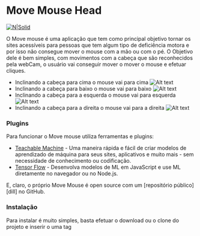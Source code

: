 # Move Mouse Head

[![N|Solid](https://uploaddeimagens.com.br/images/002/869/762/original/DesenvolvidoPor.png)](https://8pixel.com.br)

O Move mouse é uma aplicação que tem como principal objetivo tornar os sites acessíveis para pessoas que tem algum tipo de deficiência motora e por isso não consegue mover o mouse com a mão ou com o pé. 
O Objetivo dele é bem simples, com movimentos com a cabeça que são reconhecidos pela webCam, o usuário vai conseguir mover o mover o mouse e efetuar cliques.

  - Inclinando a cabeça para cima o mouse vai para cima 
  ![Alt text](http://8pixel.com.br/github/readme-imgs/Cima.png "Pessoa olhando para cima")
  - Inclinando a cabeça para  baixo o mouse vai para baixo
  ![Alt text](http://8pixel.com.br/github/readme-imgs/Baixo.png "Pessoa olhando para baixo")
  - Inclinando a cabeça para a esquerda o mouse vai para esquerda
  ![Alt text](http://8pixel.com.br/github/readme-imgs/Esquerda.png "Pessoa olhando para esquerda")
  - Inclinando a cabeça para a direita o mouse vai para a direita
  ![Alt text](http://8pixel.com.br/github/readme-imgs/Direita.png "Pessoa olhando para direita")


### Plugins

Para funcionar o Move mouse utiliza ferramentas e plugins:

* [Teachable Machine] - Uma maneira rápida e fácil de criar modelos de aprendizado de máquina para seus sites, aplicativos e muito mais - sem necessidade de conhecimento ou codificação.
* [Tensor Flow] - Desenvolva modelos de ML em JavaScript e use ML diretamente no navegador ou no Node.js.

E, claro, o próprio Move Mouse é open source com um [repositório público][dill]
no GitHub.

### Instalação

Para instalar é muito simples, basta efetuar o download ou o clone do projeto e inserir o uma tag <script> na <head> do seu website.

```html
<!DOCTYPE html>
<html>
    <head>
	    <meta  charset="UTF-8">
	    <!-- META TAGS DO SEU WEBSITE -->
	    <title>[NO DO SEU WEBSITE]</title>
        <script type="text/javascript" src="lib.js"></script>
    </head>
    <body>
	</body>
</html>
```
A tag pode ser inserida também ao final do body.


### Disparar e usar

Para disparar o evento e começar a utilizar a biblioteca para mover o mouse, basta adicionar a o atributo data-head-mouse em qualquer o botão.
```html
<button type="button" data-head-mouse>Começar</button>
```

### Demo
Para ver em funcionamento [visite nossa página demo]

### Desenvolvimentor

Esta aplicação ainda esta em desenvolvimento, então toda e qualquer ajuda é bem vinda.

### Todos

 - Realizar teste funcional com as personas corretas
 - Adicionar módulo de controle de velocidade de mouse
 - Aprimorar sensores de movimento

License
----

MIT


** Software livre**

[//]: # (These are reference links used in the body of this note and get stripped out when the markdown processor does its job. There is no need to format nicely because it shouldn't be seen. Thanks SO - http://stackoverflow.com/questions/4823468/store-comments-in-markdown-syntax)

   [Tensor Flow]: <https://www.tensorflow.org/js>
   [ visite nossa página demo]: <https://demowebpage.8pixel.com.br>
   [Teachable Machine]: <https://teachablemachine.withgoogle.com/>
